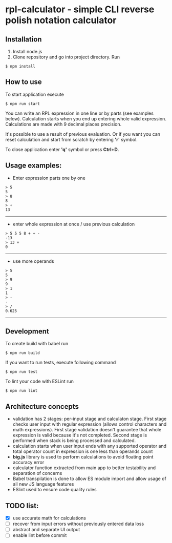 # rpl-calculator - simple CLI reverse polish notation calculator

## Installation
1. Install node.js
2. Clone repository and go into project directory. Run 
```console
$ npm install
```

## How to use
To start application execute

```console
$ npm run start
```
You can write an RPL expression in one line or by parts (see examples below). Calculation starts when you end up entering whole valid expression. Calculations are made with 9 decimal places precision.

It's possible to use a result of previous evaluation.
Or if you want you can reset calculation and start from scratch by entering **'r'** symbol.

To close application enter **'q'** symbol or press **Ctrl+D**.

## Usage examples:

- Enter expression parts one by one
```
> 5
5
> 8
8
> +
13
```
---
- enter whole expression at once / use previous calculation
```
> 5 5 5 8 + + -
-13
> 13 +
0
```
---
- use more operands
```
> 5
5
> 9
9
> 1
1
> -
-
> /
0.625
```
---
## Development

To create build with babel run
```console
$ npm run build
```

If you want to run tests, execute following command
```console
$ npm run test
```

To lint your code with ESLint run
```console
$ npm run lint
```

## Architecture concepts
- validation has 2 stages: per-input stage and calculaton stage. First stage checks user input with regular expression (allows control characters and math expressions). First stage validation doesn't guarantee that whole expression is valid because it's not completed. Second stage is performed when stack is being processed and calculated. 
- calculation starts when user input ends with any supported operator and total operator count in expression is one less than operands count
- **big.js** library is used to perform calculations to avoid floating point accuracy error
- calculator function extracted from main app to better testability and separation of concerns
- Babel transpilation is done to allow ES module import and allow usage of all new JS language features
- ESlint used to ensure code quality rules

## TODO list:
- [x] use accurate math for calculations
- [ ] recover from input errors without previously entered data loss
- [ ] abstract and separate UI output
- [ ] enable lint before commit